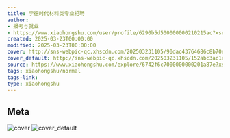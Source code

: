 ```yaml
---
title: 宁德时代材料类专业招聘
author:
- 报考与就业
- https://www.xiaohongshu.com/user/profile/6290b5d500000000210215ac?xsec_token=undefined
created: 2025-03-23T00:00:00
modified: 2025-03-23T00:00:00
cover: http://sns-webpic-qc.xhscdn.com/202503231105/90dac43764686c8b70ee5b7a59854129/1040g2sg31aj2rq1rnc6g5okgmnaoc5dcns298v8!nc_n_webp_prv_1
cover_default: http://sns-webpic-qc.xhscdn.com/202503231105/152abc3ac1e22f994566a5b1ab252121/1040g2sg31aj2rq1rnc6g5okgmnaoc5dcns298v8!nc_n_webp_mw_1
source: https://www.xiaohongshu.com/explore/6742f6c7000000000201a87e?xsec_token=AB7qWcf2V-qFt7tF0Fvxyh7PvIl_eL8dhMbpnVgUfsQJA=
tags: xiaohongshu/normal
tags-link:
type: xiaohongshu
---
```


## Meta

![cover](http://sns-webpic-qc.xhscdn.com/202503231105/90dac43764686c8b70ee5b7a59854129/1040g2sg31aj2rq1rnc6g5okgmnaoc5dcns298v8!nc_n_webp_prv_1)
![cover_default](http://sns-webpic-qc.xhscdn.com/202503231105/152abc3ac1e22f994566a5b1ab252121/1040g2sg31aj2rq1rnc6g5okgmnaoc5dcns298v8!nc_n_webp_mw_1)
